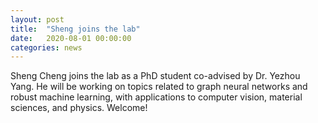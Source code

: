 ```yaml
---
layout: post
title:  "Sheng joins the lab"
date:   2020-08-01 00:00:00
categories: news
---
```


Sheng Cheng joins the lab as a PhD student co-advised by Dr. Yezhou Yang. He will be working on topics 
related to graph neural networks and robust machine learning, 
with applications to computer vision, material sciences, and physics. Welcome! 